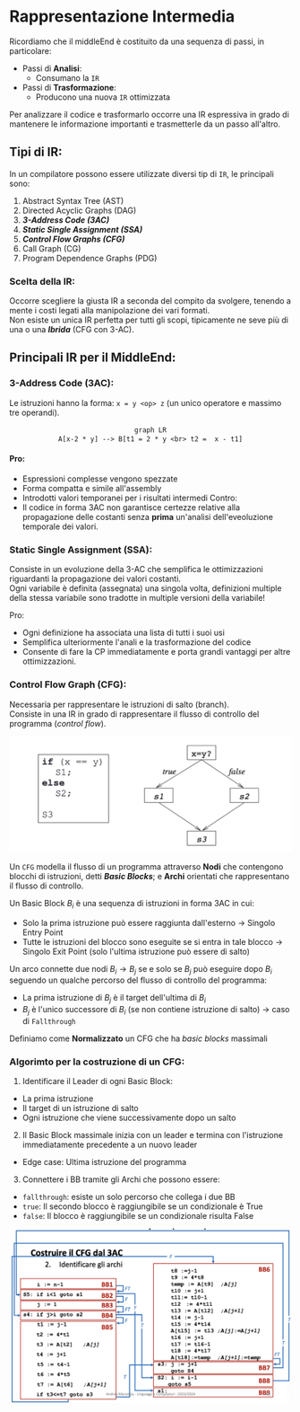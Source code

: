 # Rappresentazione Intermedia

Ricordiamo che il middleEnd è costituito da una sequenza di passi, in particolare:

- Passi di **Analisi**:
  - Consumano la `IR`
- Passi di **Trasformazione**:
  - Producono una nuova `IR` ottimizzata

Per analizzare il codice e trasformarlo occorre una IR espressiva in grado di mantenere le informazione importanti e trasmetterle da un passo all'altro.

## Tipi di IR:

In un compilatore possono essere utilizzate diversi tip di `IR`, le principali sono:

1. Abstract Syntax Tree (AST)
2. Directed Acyclic Graphs (DAG)
3. **_3-Address Code (3AC)_**
4. **_Static Single Assignment (SSA)_**
5. **_Control Flow Graphs (CFG)_**
6. Call Graph (CG)
7. Program Dependence Graphs (PDG)

### Scelta della IR:

Occorre scegliere la giusta IR a seconda del compito da svolgere, tenendo a mente i costi legati alla manipolazione dei vari formati.  
Non esiste un unica IR perfetta per tutti gli scopi, tipicamente ne seve più di una o una **_Ibrida_** (CFG con 3-AC).

## Principali IR per il MiddleEnd:

### 3-Address Code (3AC):

Le istruzioni hanno la forma: `x = y <op> z` (un unico operatore e massimo tre operandi).

<div style="text-align:center">

```mermaid
graph LR
A[x-2 * y] --> B[t1 = 2 * y <br> t2 =  x - t1]
```

</div>

#### Pro:

- Espressioni complesse vengono spezzate
- Forma compatta e simile all'assembly
- Introdotti valori temporanei per i risultati intermedi
  Contro:
- Il codice in forma 3AC non garantisce certezze relative alla propagazione delle costanti senza **prima** un'analisi dell'eveoluzione temporale dei valori.

### Static Single Assignment (SSA):

Consiste in un evoluzione della 3-AC che semplifica le ottimizzazioni riguardanti la propagazione dei valori costanti.  
Ogni variabile è definita (assegnata) una singola volta, definizioni multiple della stessa variabile sono tradotte in multiple versioni della variabile!

Pro:

- Ogni definizione ha associata una lista di tutti i suoi usi
- Semplifica ulteriormente l'anali e la trasformazione del codice
- Consente di fare la CP immediatamente e porta grandi vantaggi per altre ottimizzazioni.

### Control Flow Graph (CFG):

Necessaria per rappresentare le istruzioni di salto (branch).  
Consiste in una IR in grado di rappresentare il flusso di controllo del programma (_control flow_).

![cfg](../../images/CFG.png)

Un `CFG` modella il flusso di un programma attraverso **Nodi** che contengono blocchi di istruzioni, detti **_Basic Blocks_**; e **Archi** orientati che rappresentano il flusso di controllo.

Un Basic Block $B_i$ è una sequenza di istruzioni in forma 3AC in cui:

- Solo la prima istruzione può essere raggiunta dall'esterno -> Singolo Entry Point
- Tutte le istruzioni del blocco sono eseguite se si entra in tale blocco -> Singolo Exit Point (solo l'ultima istruzione può essere di salto)

Un arco connette due nodi $B_i \rightarrow B_j$ se e solo se $B_j$ può eseguire dopo $B_i$ seguendo un qualche percorso del flusso di controllo del programma:

- La prima istruzione di $B_j$ è il target dell'ultima di $B_i$
- $B_j$ è l'unico successore di $B_i$ (se non contiene istruzione di salto) $\rightarrow$ caso di `Fallthrough`

Definiamo come **Normalizzato** un CFG che ha _basic blocks_ massimali

### Algorimto per la costruzione di un CFG:

1. Identificare il Leader di ogni Basic Block:

- La prima istruzione
- Il target di un istruzione di salto
- Ogni istruzione che viene successivamente dopo un salto

2. Il Basic Block massimale inizia con un leader e termina con l'istruzione immediatamente precedente a un nuovo leader

- Edge case: Ultima istruzione del programma

3. Connettere i BB tramite gli Archi che possono essere:

- `fallthrough`: esiste un solo percorso che collega i due BB
- `true`: Il secondo blocco è raggiungibile se un condizionale è True
- `false`: Il blocco è raggiungibile se un condizionale risulta False

![CFG from source code](../../images/CFG_fromC.png)

